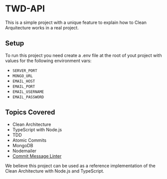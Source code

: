 # TWD-API

This is a simple project with a unique feature to explain how to Clean Arquitecture works in a real project.

## Setup
To run this project you need create a .env file at the root of yout project with values for the following environment vars:
* `SERVER_PORT`
* `MONGO_URL`
* `EMAIL_HOST`
* `EMAIL_PORT`
* `EMAIL_USERNAME`
* `EMAIL_PASSWORD`

## Topics Covered
* Clean Architecture
* TypeScript with Node.js
* TDD
* Atomic Commits
* MongoDB
* Nodemailer
* [Commit Message Linter](https://github.com/legend80s/git-commit-msg-linter)

We believe this project can be used as a reference implementation of the Clean Architecture with Node.js and TypeScript.